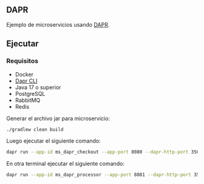 ## DAPR

Ejemplo de microservicios usando [DAPR](https://dapr.io/).

## Ejecutar

### Requisitos
- Docker
- [Dapr CLI](https://docs.dapr.io/getting-started/install-dapr-cli/)
- Java 17 o superior
- PostgreSQL
- RabbitMQ
- Redis

Generar el archivo jar para microservicio:

```bash
./gradlew clean build
```

Luego ejecutar el siguiente comando:

```bash
dapr run --app-id ms_dapr_checkout --app-port 8080 --dapr-http-port 3500 --resources-path ./dapr/components --config ./dapr/config/config.yaml -- java -jar -Dspring.profiles.active=local ./ms_dapr_checkout/applications/app-service/build/libs/ms_dapr_checkout.jar
```

En otra terminal ejecutar el siguiente comando:

```bash
dapr run --app-id ms_dapr_processor --app-port 8081 --dapr-http-port 3501 --resources-path ./dapr/components --config ./dapr/config/config.yaml -- java -jar -Dspring.profiles.active=local ./ms_dapr_processor/applications/app-service/build/libs/ms_dapr_processor.jar
```
